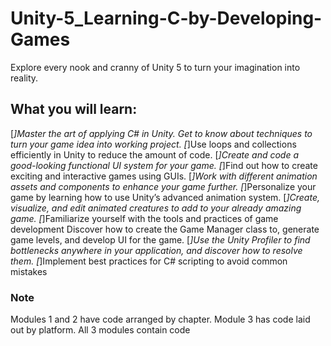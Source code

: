 # Unity-5_Learning-C-by-Developing-Games
Explore every nook and cranny of Unity 5 to turn your imagination into reality.
## What you will learn: 
[*]Master the art of applying C# in Unity. Get to know about techniques to turn your game idea into working project.
[*]Use loops and collections efficiently in Unity to reduce the amount of code. 
[*]Create and code a good-looking functional UI system for your game.
[*]Find out how to create exciting and interactive games using GUIs.
[*]Work with different animation assets and components to enhance your game further.
[*]Personalize your game by learning how to use Unity’s advanced animation system.
[*]Create, visualize, and edit animated creatures to add to your already amazing game.
[*]Familiarize yourself with the tools and practices of game development Discover how to create the Game Manager class to, generate game levels, and develop UI for the game.
[*]Use the Unity Profiler to find bottlenecks anywhere in your application, and discover how to resolve them.
[*]Implement best practices for C# scripting to avoid common mistakes

### Note
Modules 1 and 2 have code arranged by chapter. Module 3 has code laid out by platform. All 3 modules contain code
